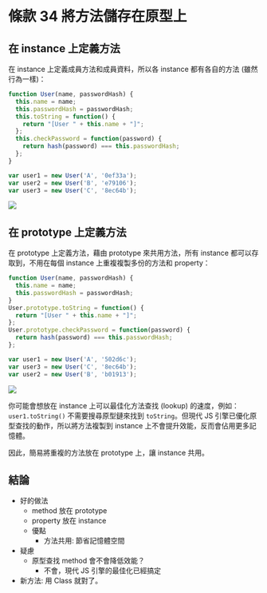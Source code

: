 # 條款 34 將方法儲存在原型上

## 在 instance 上定義方法

在 instance 上定義成員方法和成員資料，所以各 instance 都有各自的方法 (雖然行為一樣)：

```javascript
function User(name, passwordHash) {
  this.name = name;
  this.passwordHash = passwordHash;
  this.toString = function() {
    return "[User " + this.name + "]";
  };
  this.checkPassword = function(password) {
    return hash(password) === this.passwordHash;
  };
}

var user1 = new User('A', '0ef33a');
var user2 = new User('B', 'e79106');
var user3 = new User('C', '8ec64b');
```

![](https://i.imgur.com/fDVC1TH.png)

## 在 prototype 上定義方法

在 prototype 上定義方法，藉由 prototype 來共用方法，所有 instance 都可以存取到，不用在每個 instance 上重複複製多份的方法和 property：

```javascript
function User(name, passwordHash) {
  this.name = name;
  this.passwordHash = passwordHash;
}
User.prototype.toString = function() {
  return "[User " + this.name + "]";
};
User.prototype.checkPassword = function(password) {
  return hash(password) === this.passwordHash;
};

var user1 = new User('A', '502d6c');
var user3 = new User('C', '8ec64b');
var user2 = new User('B', 'b01913');
```

![](https://i.imgur.com/Vym06KW.png)

你可能會想放在 instance 上可以最佳化方法查找 (lookup) 的速度，例如：`user1.toString()` 不需要搜尋原型鏈來找到 `toString`。但現代 JS 引擎已優化原型查找的動作，所以將方法複製到 instance 上不會提升效能，反而會佔用更多記憶體。

因此，簡易將重複的方法放在 prototype 上，讓 instance 共用。

## 結論

- 好的做法
  - method 放在 prototype
  - property 放在 instance
  - 優點
    - 方法共用: 節省記憶體空間
- 疑慮
  - 原型查找 method 會不會降低效能？
    - 不會，現代 JS 引擎的最佳化已經搞定
- 新方法: 用 Class 就對了。